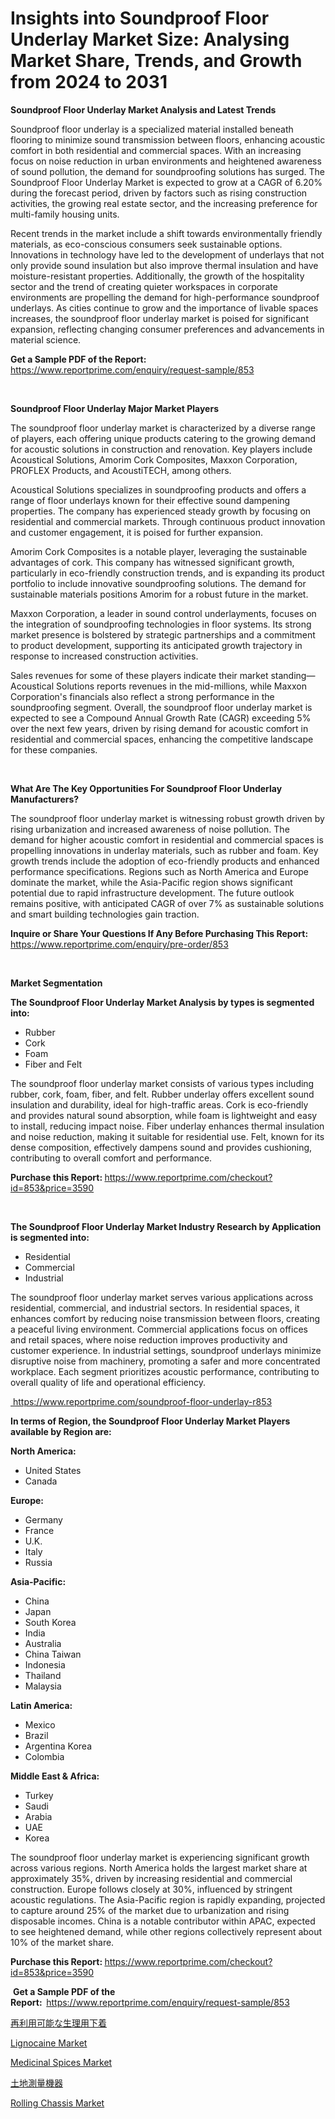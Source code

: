 <p><h1>Insights into Soundproof Floor Underlay Market Size: Analysing Market Share, Trends, and Growth from 2024 to 2031</h1></p><p><strong>Soundproof Floor Underlay Market Analysis and Latest Trends</strong></p>
<p><p>Soundproof floor underlay is a specialized material installed beneath flooring to minimize sound transmission between floors, enhancing acoustic comfort in both residential and commercial spaces. With an increasing focus on noise reduction in urban environments and heightened awareness of sound pollution, the demand for soundproofing solutions has surged. The Soundproof Floor Underlay Market is expected to grow at a CAGR of 6.20% during the forecast period, driven by factors such as rising construction activities, the growing real estate sector, and the increasing preference for multi-family housing units.</p><p>Recent trends in the market include a shift towards environmentally friendly materials, as eco-conscious consumers seek sustainable options. Innovations in technology have led to the development of underlays that not only provide sound insulation but also improve thermal insulation and have moisture-resistant properties. Additionally, the growth of the hospitality sector and the trend of creating quieter workspaces in corporate environments are propelling the demand for high-performance soundproof underlays. As cities continue to grow and the importance of livable spaces increases, the soundproof floor underlay market is poised for significant expansion, reflecting changing consumer preferences and advancements in material science.</p></p>
<p><strong>Get a Sample PDF of the Report:&nbsp;</strong> <a href="https://www.reportprime.com/enquiry/request-sample/853">https://www.reportprime.com/enquiry/request-sample/853</a></p>
<p>&nbsp;</p>
<p><strong>Soundproof Floor Underlay Major Market Players</strong></p>
<p><p>The soundproof floor underlay market is characterized by a diverse range of players, each offering unique products catering to the growing demand for acoustic solutions in construction and renovation. Key players include Acoustical Solutions, Amorim Cork Composites, Maxxon Corporation, PROFLEX Products, and AcoustiTECH, among others.</p><p>Acoustical Solutions specializes in soundproofing products and offers a range of floor underlays known for their effective sound dampening properties. The company has experienced steady growth by focusing on residential and commercial markets. Through continuous product innovation and customer engagement, it is poised for further expansion.</p><p>Amorim Cork Composites is a notable player, leveraging the sustainable advantages of cork. This company has witnessed significant growth, particularly in eco-friendly construction trends, and is expanding its product portfolio to include innovative soundproofing solutions. The demand for sustainable materials positions Amorim for a robust future in the market.</p><p>Maxxon Corporation, a leader in sound control underlayments, focuses on the integration of soundproofing technologies in floor systems. Its strong market presence is bolstered by strategic partnerships and a commitment to product development, supporting its anticipated growth trajectory in response to increased construction activities.</p><p>Sales revenues for some of these players indicate their market standing—Acoustical Solutions reports revenues in the mid-millions, while Maxxon Corporation's financials also reflect a strong performance in the soundproofing segment. Overall, the soundproof floor underlay market is expected to see a Compound Annual Growth Rate (CAGR) exceeding 5% over the next few years, driven by rising demand for acoustic comfort in residential and commercial spaces, enhancing the competitive landscape for these companies.</p></p>
<p>&nbsp;</p>
<p><strong>What Are The Key Opportunities For Soundproof Floor Underlay Manufacturers?</strong></p>
<p><p>The soundproof floor underlay market is witnessing robust growth driven by rising urbanization and increased awareness of noise pollution. The demand for higher acoustic comfort in residential and commercial spaces is propelling innovations in underlay materials, such as rubber and foam. Key growth trends include the adoption of eco-friendly products and enhanced performance specifications. Regions such as North America and Europe dominate the market, while the Asia-Pacific region shows significant potential due to rapid infrastructure development. The future outlook remains positive, with anticipated CAGR of over 7% as sustainable solutions and smart building technologies gain traction.</p></p>
<p><strong>Inquire or Share Your Questions If Any Before Purchasing This Report:</strong> <a href="https://www.reportprime.com/enquiry/pre-order/853">https://www.reportprime.com/enquiry/pre-order/853</a></p>
<p>&nbsp;</p>
<p><strong>Market Segmentation</strong></p>
<p><strong>The Soundproof Floor Underlay Market Analysis by types is segmented into:</strong></p>
<p><ul><li>Rubber</li><li>Cork</li><li>Foam</li><li>Fiber and Felt</li></ul></p>
<p><p>The soundproof floor underlay market consists of various types including rubber, cork, foam, fiber, and felt. Rubber underlay offers excellent sound insulation and durability, ideal for high-traffic areas. Cork is eco-friendly and provides natural sound absorption, while foam is lightweight and easy to install, reducing impact noise. Fiber underlay enhances thermal insulation and noise reduction, making it suitable for residential use. Felt, known for its dense composition, effectively dampens sound and provides cushioning, contributing to overall comfort and performance.</p></p>
<p><strong>Purchase this Report:&nbsp;</strong><a href="https://www.reportprime.com/checkout?id=853&price=3590">https://www.reportprime.com/checkout?id=853&price=3590</a></p>
<p>&nbsp;</p>
<p><strong>The Soundproof Floor Underlay Market Industry Research by Application is segmented into:</strong></p>
<p><ul><li>Residential</li><li>Commercial</li><li>Industrial</li></ul></p>
<p><p>The soundproof floor underlay market serves various applications across residential, commercial, and industrial sectors. In residential spaces, it enhances comfort by reducing noise transmission between floors, creating a peaceful living environment. Commercial applications focus on offices and retail spaces, where noise reduction improves productivity and customer experience. In industrial settings, soundproof underlays minimize disruptive noise from machinery, promoting a safer and more concentrated workplace. Each segment prioritizes acoustic performance, contributing to overall quality of life and operational efficiency.</p></p>
<p><a href="https://www.reportprime.com/soundproof-floor-underlay-r853">&nbsp;https://www.reportprime.com/soundproof-floor-underlay-r853</a></p>
<p><strong>In terms of Region, the Soundproof Floor Underlay Market Players available by Region are:</strong></p>
<p>
    <p> <strong> North America: </strong>
        <ul>
            <li>United States</li>
            <li>Canada</li>
        </ul>
        </p> 
    <p> <strong> Europe: </strong>
        <ul>
            <li>Germany</li>
            <li>France</li>
            <li>U.K.</li>
            <li>Italy</li>
            <li>Russia</li>
        </ul>
        </p> 
    <p> <strong> Asia-Pacific: </strong>
        <ul>
            <li>China</li>
            <li>Japan</li>
            <li>South Korea</li>
            <li>India</li>
            <li>Australia</li>
            <li>China Taiwan</li>
            <li>Indonesia</li>
            <li>Thailand</li>
            <li>Malaysia</li>
        </ul>
        </p> 
    <p> <strong> Latin America: </strong>
        <ul>
            <li>Mexico</li>
            <li>Brazil</li>
            <li>Argentina Korea</li>
            <li>Colombia</li>
        </ul>
        </p> 
    <p> <strong> Middle East & Africa: </strong>
        <ul>
            <li>Turkey</li>
            <li>Saudi</li>
            <li>Arabia</li>
            <li>UAE</li>
            <li>Korea</li>
        </ul>
    </p>
    </p>
<p><p>The soundproof floor underlay market is experiencing significant growth across various regions. North America holds the largest market share at approximately 35%, driven by increasing residential and commercial construction. Europe follows closely at 30%, influenced by stringent acoustic regulations. The Asia-Pacific region is rapidly expanding, projected to capture around 25% of the market due to urbanization and rising disposable incomes. China is a notable contributor within APAC, expected to see heightened demand, while other regions collectively represent about 10% of the market share.</p></p>
<p><strong>Purchase this Report: </strong><a href="https://www.reportprime.com/checkout?id=853&price=3590">https://www.reportprime.com/checkout?id=853&price=3590</a></p>
<p>&nbsp;<strong>Get a Sample PDF of the Report:&nbsp;&nbsp;</strong><a href="https://www.reportprime.com/enquiry/request-sample/853">https://www.reportprime.com/enquiry/request-sample/853</a></p>
<p><strong></strong></p>
<p><p><a href="https://medium.com/@eunawiegad2023/%E3%82%B0%E3%83%AD%E3%83%BC%E3%83%90%E3%83%AB%E5%86%8D%E5%88%A9%E7%94%A8%E5%8F%AF%E8%83%BD%E6%9C%9F%E9%96%93%E7%94%A8%E4%B8%8B%E7%9D%80%E5%B8%82%E5%A0%B4%E3%81%AB%E9%96%A2%E3%81%99%E3%82%8B%E6%88%A6%E7%95%A5%E7%9A%84%E5%B8%82%E5%A0%B4%E3%82%A4%E3%83%B3%E3%82%B5%E3%82%A4%E3%83%88-2024-2031-1b365414fb0e">再利用可能な生理用下着</a></p><p><a href="https://medium.com/@edwinmurray1960/insights-into-the-lignocaine-market-size-which-is-expanding-with-a-11-9-cagr-from-2024-2031-25510cfa0710">Lignocaine Market</a></p><p><a href="https://medium.com/@edwinmurray1960/global-medicinal-spices-market-sector-2024-2031-market-metrics-and-market-strategic-insights-65e90d364777">Medicinal Spices Market</a></p><p><a href="https://medium.com/@eunawiegad2023/%E3%82%B0%E3%83%AD%E3%83%BC%E3%83%90%E3%83%AB%E5%9C%9F%E5%9C%B0%E6%B8%AC%E9%87%8F%E6%A9%9F%E5%99%A8%E5%B8%82%E5%A0%B4%E5%8B%95%E5%90%91-2024%E5%B9%B4%E3%81%8B%E3%82%892031%E5%B9%B4%E3%81%BE%E3%81%A7%E3%81%AE-%E6%88%90%E9%95%B7%E6%A9%9F%E4%BC%9A%E3%81%A8%E8%AA%B2%E9%A1%8C%E3%81%AB%E9%96%A2%E3%81%99%E3%82%8B%E3%82%A4%E3%83%B3%E3%82%B5%E3%82%A4%E3%83%88-fd642236ef55">土地測量機器</a></p><p><a href="https://www.linkedin.com/pulse/global-rolling-chassis-industry-analysis-share-growth-trends-xksne?trackingId=U5jg5Nv3Re2RRXc8tNprMg%3D%3D">Rolling Chassis Market</a></p></p>